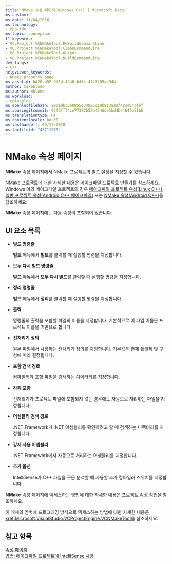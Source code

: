 ```yaml
---
title: NMake 속성 페이지(Windows C++) | Microsoft Docs
ms.custom: ''
ms.date: 11/04/2016
ms.technology:
- cpp-ide
ms.topic: conceptual
f1_keywords:
- VC.Project.VCNMakeTool.ReBuildCommandLine
- VC.Project.VCNMakeTool.CleanCommandLine
- VC.Project.VCNMakeTool.Output
- VC.Project.VCNMakeTool.BuildCommandLine
dev_langs:
- C++
helpviewer_keywords:
- NMake property page
ms.assetid: bd20cb52-9f1d-4240-b4fc-4f43205ac94b
author: mikeblome
ms.author: mblome
ms.workload:
- cplusplus
ms.openlocfilehash: 29d10b35b0855e34826c10b813a2df48cd84cfef
ms.sourcegitcommit: 92f2fff4ce77387b57a4546de1bd4bd464fb51b6
ms.translationtype: HT
ms.contentlocale: ko-KR
ms.lasthandoff: 09/17/2018
ms.locfileid: "45711973"
---
```

# <a name="nmake-property-page"></a>NMake 속성 페이지
**NMake** 속성 페이지에서 NMake 프로젝트의 빌드 설정을 지정할 수 있습니다.  
  
NMake 프로젝트에 대한 자세한 내용은 [메이크파일 프로젝트 만들기](../ide/creating-a-makefile-project.md)를 참조하세요. Windows 이외 메이크파일 프로젝트의 경우 [메이크파일 프로젝트 속성(Linux C++)](../linux/prop-pages/makefile-linux.md), [일반 프로젝트 속성(Android C++ 메이크파일)](/visualstudio/cross-platform/general-makefile-android-prop-page) 또는 [NMake 속성(Android C++)](/visualstudio/cross-platform/nmake-android-prop-page)을 참조하세요.
  
**NMake** 속성 페이지에는 다음 속성이 포함되어 있습니다.  
  
## <a name="uielement-list"></a>UI 요소 목록  

- **빌드 명령줄**

   **빌드** 메뉴에서 **빌드**를 클릭할 때 실행할 명령을 지정합니다.  
  
- **모두 다시 빌드 명령줄**

   **빌드** 메뉴에서 **모두 다시 빌드**를 클릭할 때 실행할 명령을 지정합니다.  
  
- **정리 명령줄**

   **빌드** 메뉴에서 **정리**를 클릭할 때 실행할 명령을 지정합니다.  
  
- **출력**

   명령줄의 출력을 포함할 파일의 이름을 지정합니다. 기본적으로 이 파일 이름은 프로젝트 이름을 기반으로 합니다.  
  
- **전처리기 정의**

   원본 파일에서 사용하는 전처리기 정의를 지정합니다. 기본값은 현재 플랫폼 및 구성에 따라 결정됩니다.  
  
- **포함 검색 경로**

   컴파일러가 포함 파일을 검색하는 디렉터리를 지정합니다.  
  
- **강제 포함**

   전처리기가 프로젝트 파일에 포함되지 않는 경우에도 자동으로 처리하는 파일을 지정합니다.  
  
- **어셈블리 검색 경로**

   .NET Framework가 .NET 어셈블리를 확인하려고 할 때 검색하는 디렉터리를 지정합니다.  
  
- **강제 사용 어셈블리**

   .NET Framework에서 자동으로 처리하는 어셈블리를 지정합니다.  
  
- **추가 옵션**

   IntelliSense가 C++ 파일을 구문 분석할 때 사용할 추가 컴파일러 스위치를 지정합니다.  
  
**NMake** 속성 페이지에 액세스하는 방법에 대한 자세한 내용은 [프로젝트 속성 작업](../ide/working-with-project-properties.md)을 참조하세요.  
  
이 개체의 멤버에 프로그래밍 방식으로 액세스하는 방법에 대한 자세한 내용은 <xref:Microsoft.VisualStudio.VCProjectEngine.VCNMakeTool>을 참조하세요.  
  
## <a name="see-also"></a>참고 항목  
 [속성 페이지](../ide/property-pages-visual-cpp.md)   
 [방법: 메이크파일 프로젝트에 IntelliSense 사용](../ide/how-to-enable-intellisense-for-makefile-projects.md)